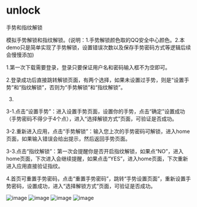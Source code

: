 # unlock
手势和指纹解锁

模拟手势解锁和指纹解锁。(说明：1.手势解锁颜色取的QQ安全中心颜色。2.本demo只是简单实现了手势解锁，设置错误次数以及保存手势密码方式等逻辑后续会慢慢添加)

1.第一次下载需要登录，登录只要保证用户名和密码输入框不为空即可。

2.登录成功后直接跳转解锁页面，有两个选择，如果未设置过手势，则是“设置手势”和“指纹解锁”，否则为“手势解锁”和“指纹解锁”。

3.
3-1.点击“设置手势”：进入设置手势页面，设置你的手势，点击“确定”设置成功（手势密码不得少于4个点），进入“选择解锁方式”页面，可验证是否成功。

3-2.重新进入应用，点击“手势解锁”：输入您上次的手势密码可解锁，进入home页面，如果输入错误会给出提示，然后返回手势页面。

3-3.点击“指纹解锁”：第一次会提醒你是否开启指纹解锁，如果点“NO”，进入home页面，下次进入会继续提醒，如果点击“YES”，进入home页面，下次重新进入应用直接验证指纹。

4.首页可重置手势密码，点击“重置手势密码”，跳转“手势设置页面”，重新设置手势密码，设置成功，进入“选择解锁方式”页面，可验证是否成功。

![image](http://oih3a9o4n.bkt.clouddn.com/unlock22.jpeg)       ![image](http://oih3a9o4n.bkt.clouddn.com/unlock11.jpeg)
![image](http://oih3a9o4n.bkt.clouddn.com/unlock44.jpeg)       ![image](http://oih3a9o4n.bkt.clouddn.com/unlock33.jpeg)
